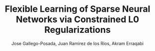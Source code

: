 ---
paperId: 1
author: Jose Gallego-Posada, Juan Ramirez de los Rios, Akram Erraqabi
publicationauthor: Gallego-Posada, J. et al.
title: Flexible Learning of Sparse Neural Networks via Constrained L0 Regularizations
pdf: --
poster: Poster_Jose_Gallego-Posada.pdf
alt: --
type: Poster
topic: Optimization
subtopic: Sparsity
link: --
conference: neurips
year: 2021
tags: neurips-2021
location: Virtual
---
